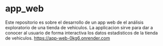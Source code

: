 # app_web
Este repositorio es sobre el desarrollo de un app web de el análisis exploratorio de una tienda de vehiculos. 
La applicacion sirve para dar a conocer al usuario de forma interactiva los datos estadisticos de la tienda de vehiculos. 
https://app-web-0kg6.onrender.com
